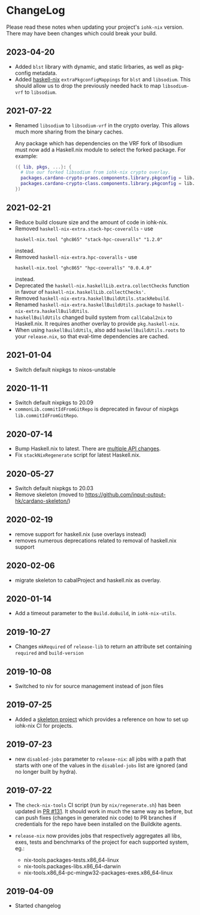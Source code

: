 # ChangeLog

Please read these notes when updating your project's `iohk-nix`
version. There may have been changes which could break your build.

## 2023-04-20
  * Added `blst` library with dynamic, and static lirbaries, as well as pkg-config metadata.
  * Added [haskell-nix](https://github.com/input-output-hk/haskell.nix) `extraPkgconfigMappings` for `blst` and `libsodium`.
    This should allow us to drop the previously needed hack to map `libsodium-vrf` to `libsodium`.

## 2021-07-22
  * Renamed `libsodium` to `libsodium-vrf` in the crypto overlay. This
    allows much more sharing from the binary caches.

    Any package which has dependencies on the VRF fork of libsodium
    must now add a Haskell.nix module to select the forked package.
    For example:

    ```nix
    ({ lib, pkgs, ...}: {
      # Use our forked libsodium from iohk-nix crypto overlay.
      packages.cardano-crypto-praos.components.library.pkgconfig = lib.mkForce [ [ pkgs.libsodium-vrf ] ];
      packages.cardano-crypto-class.components.library.pkgconfig = lib.mkForce [ [ pkgs.libsodium-vrf ] ];
    })
    ```

## 2021-02-21
  * Reduce build closure size and the amount of code in iohk-nix.
  * Removed `haskell-nix-extra.stack-hpc-coveralls` - use
    ```
    haskell-nix.tool "ghc865" "stack-hpc-coveralls" "1.2.0"
    ```
    instead.
  * Removed `haskell-nix-extra.hpc-coveralls` - use
    ```
    haskell-nix.tool "ghc865" "hpc-coveralls" "0.0.4.0"
    ```
    instead.
  * Deprecated the `haskell-nix.haskellLib.extra.collectChecks` function
    in favour of `haskell-nix.haskellLib.collectChecks'`.
  * Removed `haskell-nix-extra.haskellBuildUtils.stackRebuild`.
  * Renamed `haskell-nix-extra.haskellBuildUtils.package`
    to  `haskell-nix-extra.haskellBuildUtils`.
  * `haskellBuildUtils` changed build system from `callCabal2nix`
    to Haskell.nix. It requires another overlay
    to provide `pkg.haskell-nix`.
  * When using `haskellBuildUtils`, also add `haskellBuildUtils.roots`
    to your `release.nix`, so that eval-time dependencies are cached.

## 2021-01-04
  * Switch default nixpkgs to nixos-unstable

## 2020-11-11
   * Switch default nixpkgs to 20.09
   * `commonLib.commitIdFromGitRepo` is deprecated in favour of nixpkgs `lib.commitIdFromGitRepo`.

## 2020-07-14
   * Bump Haskell.nix to latest. There are [multiple API changes](https://github.com/input-output-hk/haskell.nix/blob/master/changelog.md).
   * Fix `stackNixRegenerate` script for latest Haskell.nix.

## 2020-05-27
   * Switch default nixpkgs to 20.03
   * Remove skeleton (moved to https://github.com/input-output-hk/cardano-skeleton/)

## 2020-02-19
   * remove support for haskell.nix (use overlays instead)
   * removes numerous deprecations related to removal of haskell.nix support

## 2020-02-06
   * migrate skeleton to cabalProject and haskell.nix as overlay.

## 2020-01-14
   * Add a timeout parameter to the `Build.doBuild`, in `iohk-nix-utils`.

## 2019-10-27
   * Changes `mkRequired` of `release-lib` to return an attribute set
     containing `required` and `build-version`

## 2019-10-08

   * Switched to niv for source management instead of json files


## 2019-07-25

   * Added a [skeleton project](./skeleton/README.md) which provides a
     reference on how to set up iohk-nix CI for projects.

## 2019-07-23

   * new `disabled-jobs` parameter to `release-nix`: all jobs with a path
     that starts with one of the values in the `disabled-jobs` list are ignored
     (and no longer built by hydra).

## 2019-07-22

   * The `check-nix-tools` CI script (run by `nix/regenerate.sh`) has been updated in
     [PR #131](https://github.com/input-output-hk/iohk-nix/pull/131).
     It should work in much the same way as before, but can push fixes (changes in generated nix code)
     to PR branches if credentials for the repo have been installed on
     the Buildkite agents.

   * `release-nix` now provides jobs that respectively aggregates all libs, exes, tests and benchmarks of the project for each supported system, eg.:
     - nix-tools.packages-tests.x86_64-linux
     - nix-tools.packages-libs.x86_64-darwin
     - nix-tools.x86_64-pc-mingw32-packages-exes.x86_64-linux

## 2019-04-09

   * Started changelog
